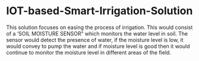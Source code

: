 # IOT-based-Smart-Irrigation-Solution
This solution focuses on easing the process of irrigation. This would consist of a ‘SOIL MOISTURE SENSOR” which monitors the water level in soil. The sensor would detect the presence of water, if the moisture level is low, it would convey to pump the water and if moisture level is good then it would continue to monitor the moisture level in different areas of the field.
